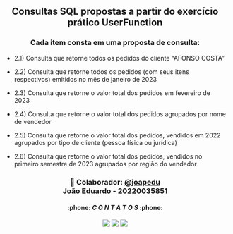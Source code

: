 <div align="center">

## Consultas SQL propostas a partir do exercício prático UserFunction

### Cada item consta em uma proposta de consulta:
</div>

- 2.1) Consulta que retorne todos os pedidos do cliente “AFONSO COSTA”

- 2.2) Consulta que retorne todos os pedidos (com seus itens respectivos) emitidos no mês de janeiro de 2023

- 2.3) Consulta que retorne o valor total dos pedidos em fevereiro de 2023

- 2.4) Consulta que retorne o valor total dos pedidos agrupados por nome de vendedor

- 2.5) Consulta que retorne o valor total dos pedidos, vendidos em 2022 agrupados por tipo de cliente (pessoa física ou jurídica)

- 2.6) Consulta que retorne o valor total dos pedidos, vendidos no primeiro semestre de 2023 agrupados por região do vendedor

<h3 align="center"> 👾 Colaborador: <a href="https://github.com/joapedu"><strong>@joapedu</strong></a> <br />João Eduardo - 20220035851</h3>
<h4 align="center">:phone: <i>C O N T A T O S</i> :phone:</h4>
<div align="center">
    <a href = "https://mailto:joaoeduardobraga2@gmail.com"><img src="https://img.shields.io/badge/-Gmail-F80000?style=for-the-badge&logo=gmail&logoColor=white" target="_blank"></a>
    <a href="https://www.linkedin.com/in/joão-eduardo-braga/" target="_blank"><img src="https://img.shields.io/badge/-LinkedIn-%230077B5?style=for-the-badge&logo=linkedin&logoColor=white" target="_blank"></a>
    <a href="https://wa.me/5584981480327/" target="_blank"><img src="https://img.shields.io/badge/-WhatsApp-4EA94B?style=for-the-badge&logo=WhatsApp&logoColor=white" target="_blank"></a>
</div>
